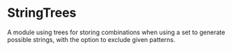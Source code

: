 # StringTrees
A module using trees for storing combinations when using a set to generate possible strings, with the option to exclude given patterns. 
